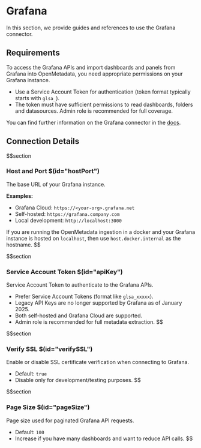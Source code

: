 # Grafana

In this section, we provide guides and references to use the Grafana connector.

## Requirements

To access the Grafana APIs and import dashboards and panels from Grafana into OpenMetadata, you need appropriate permissions on your Grafana instance.

- Use a Service Account Token for authentication (token format typically starts with `glsa_`).
- The token must have sufficient permissions to read dashboards, folders and datasources. Admin role is recommended for full coverage.

You can find further information on the Grafana connector in the [docs](https://docs.open-metadata.org/connectors/dashboard/grafana).

## Connection Details

$$section
### Host and Port $(id="hostPort")

The base URL of your Grafana instance.

**Examples:**
- Grafana Cloud: `https://<your-org>.grafana.net`
- Self-hosted: `https://grafana.company.com`
- Local development: `http://localhost:3000`

If you are running the OpenMetadata ingestion in a docker and your Grafana instance is hosted on `localhost`, then use `host.docker.internal` as the hostname.
$$

$$section
### Service Account Token $(id="apiKey")

Service Account Token to authenticate to the Grafana APIs.

- Prefer Service Account Tokens (format like `glsa_xxxxx`).
- Legacy API Keys are no longer supported by Grafana as of January 2025.
- Both self-hosted and Grafana Cloud are supported.
- Admin role is recommended for full metadata extraction.
$$

$$section
### Verify SSL $(id="verifySSL")

Enable or disable SSL certificate verification when connecting to Grafana.

- Default: `true`
- Disable only for development/testing purposes.
$$

$$section
### Page Size $(id="pageSize")

Page size used for paginated Grafana API requests.

- Default: `100`
- Increase if you have many dashboards and want to reduce API calls.
$$

